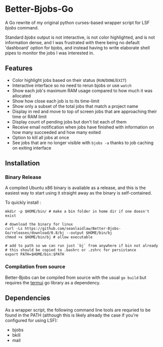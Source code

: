 # Better-Bjobs-Go

A Go rewrite of my original python curses-based wrapper script for LSF _bjobs_ command.

Standard _bjobs_ output is not interactive, is not color highlighted, and is not
information dense, and I was frustrated with there being no default 'dashboard'
option for bjobs, and instead having to write elaborate shell pipes to monitor
the jobs I was interested in.

## Features

- Color highlight jobs based on their status (`RUN`/`DONE`/`EXIT`)
- Interactive interface so no need to rerun bjobs or use `watch`
- Show each job's maximum RAM usage compared to how much it was allocated
- Show how close each job is to its time-limit
- Show only a subset of the total jobs that match a project name
- Display in red and move to top of screen jobs that are approaching their
time or RAM limit
- Display count of pending jobs but don't list each of them
- Receive email notification when jobs have finished with information on how many
succeeded and how many exited
- Option to kill all jobs at once
- See jobs that are no longer visible with `bjobs -a` thanks to job caching on
exiting interface

## Installation

### Binary Release

A compiled Ubuntu x86 binary is avaliable as a release, and this is the easiest
way to start using it straight away as the binary is self-contained.

To quickly install :

```{bash}
mkdir -p $HOME/bin/ # make a bin folder in home dir if one doesn't exist

# download the binary for linux
curl -Ls https://github.com/seanlaidlaw/Better-Bjobs-Go/releases/download/0.8/bj --output $HOME/bin/bj
chmod +x $HOME/bin/bj # allow executable

# add to path so we can run just `bj` from anywhere if bin not already
# this should be copied to .bashrc or .zshrc for persistance
export PATH=$HOME/bin:$PATH
```

### Compilation from source

Better-Bjobs can be compiled from source with the usual `go build` but
requires the [termui](https://github.com/gizak/termui/) go library as a dependency.

## Dependencies

As a wrapper script, the following command line tools are requried to be found
in the PATH
(although this is likely already the case if you're configured for using LSF):

- bjobs
- bkill
- mail
